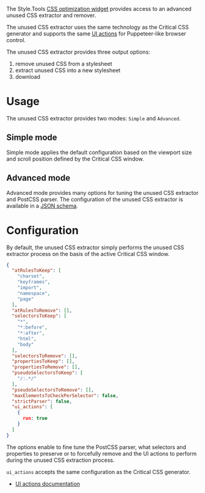 The Style.Tools [CSS optimization widget](../README.md) provides access to an advanced unused CSS extractor and remover.

The unused CSS extractor uses the same technology as the Critical CSS generator and supports the same [UI actions](critical-css-generator/advanced-ui-actions.md) for Puppeteer-like browser control.

The unused CSS extractor provides three output options:

1. remove unused CSS from a stylesheet
2. extract unused CSS into a new stylesheet
3. download

# Usage

The unused CSS extractor provides two modes: `Simple` and `Advanced`.

## Simple mode

Simple mode applies the default configuration based on the viewport size and scroll position defined by the Critical CSS window.

## Advanced mode

Advanced mode provides many options for tuning the unused CSS extractor and PostCSS parser. The configuration of the unused CSS extractor is available in a [JSON schema](https://style.tools/json-schemas/unused-css-remover.json).

# Configuration

By default, the unused CSS extractor simply performs the unused CSS extractor process on the basis of the active Critical CSS window.

```json
{
  "atRulesToKeep": [
    "charset",
    "keyframes",
    "import",
    "namespace",
    "page"
  ],
  "atRulesToRemove": [],
  "selectorsToKeep": [
    "*",
    "*:before",
    "*:after",
    "html",
    "body"
  ],
  "selectorsToRemove": [],
  "propertiesToKeep": [],
  "propertiesToRemove": [],
  "pseudoSelectorsToKeep": [
    "/:.*/"
  ],
  "pseudoSelectorsToRemove": [],
  "maxElementsToCheckPerSelector": false,
  "strictParser": false,
  "ui_actions": [
    {
      run: true
    }
  ]
}
```

The options enable to fine tune the PostCSS parser, what selectors and properties to preserve or to forcefully remove and the UI actions to perform during the unused CSS extraction process.

`ui_actions` accepts the same configuration as the Critical CSS generator. 

- [UI actions documentation](./advanced-ui-actions.md)